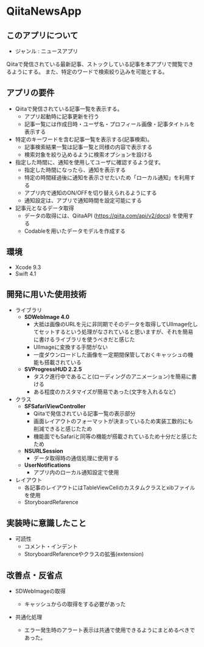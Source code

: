 # QiitaNewsApp

## このアプリについて
- ジャンル : ニュースアプリ

Qiitaで発信されている最新記事、ストックしている記事を本アプリで閲覧できるようにする。
また、特定のワードで検索絞り込みを可能とする。


## アプリの要件
- Qiitaで発信されている記事一覧を表示する。
	- アプリ起動時に記事更新を行う
	- 記事一覧には作成日時・ユーザ名・プロフィール画像・記事タイトルを表示する
- 特定のキーワードを含む記事一覧を表示する(記事検索)。
	- 記事検索結果一覧は記事一覧と同様の内容で表示する
	- 検索対象を絞り込めるように検索オプションを設ける
- 指定した時間に、通知を使用してユーザに確認するよう促す。
	- 指定した時間になったら、通知を表示する
	- 特定の時間経過後に通知を表示させたいため「ローカル通知」を利用する
	- アプリ内で通知のON/OFFを切り替えられるようにする
	- 通知設定は、アプリで通知時間を設定可能にする
- 記事元となるデータ取得
	- データの取得には、QiitaAPI (https://qiita.com/api/v2/docs) を使用する
	- Codableを用いたデータモデルを作成する


## 環境
  - Xcode 9.3
  - Swift 4.1

## 開発に用いた使用技術
- ライブラリ
	- **SDWebImage 4.0**
		- 大抵は画像のURLを元に非同期でそのデータを取得してUIImage化してセットするという処理がなされていると思いますが、それを簡易に書けるライブラリを使うべきだと感じた
		- UIImageに変換する手間がない
		- 一度ダウンロードした画像を一定期間保管しておくキャッシュの機能も搭載されている
	- **SVProgressHUD 2.2.5**
		- タスク進行中であること(ローディングのアニメーション)を簡易に書ける
		- ある程度のカスタマイズが簡易であった(文字を入れるなど)
- クラス
	- **SFSafariViewController**
		- Qiitaで発信されている記事一覧の表示部分
		- 画面レイアウトのフォーマットが決まっているため実装工数的にも削減できると感じたため
		- 機能面でもSafariと同等の機能が搭載されているため十分だと感じたため
	- **NSURLSession**
		- データ取得時の通信処理に使用する
	- **UserNotifications**
		- アプリ内のローカル通知設定で使用
- レイアウト
	- 各記事のレイアウトにはTableViewCellのカスタムクラスとxibファイルを使用
	- StoryboardRefarence

## 実装時に意識したこと
- 可読性
	- コメント・インデント
	- StoryboardRefarenceやクラスの拡張(extension)



## 改善点・反省点
- SDWebImageの取得
	- キャッシュからの取得をする必要があった

- 共通化処理
	- エラー発生時のアラート表示は共通で使用できるようにまとめるべきであった。

